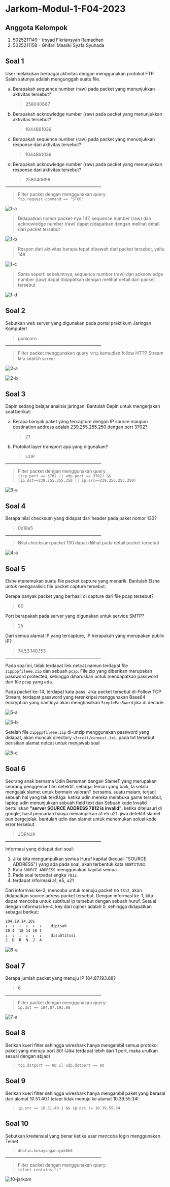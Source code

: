 # Jarkom-Modul-1-F04-2023

## Anggota Kelompok

1. 5025211149 - Irsyad Fikriansyah Ramadhan
2. 5025211158 - Ghifari Maaliki Syafa Syuhada

## Soal 1

User melakukan berbagai aktivitas dengan menggunakan protokol FTP. Salah satunya adalah mengunggah suatu file.

<ol type="a">
<li>
    Berapakah sequence number (raw) pada packet yang menunjukkan aktivitas tersebut? 
</li>

> 258040667

<li>
    Berapakah acknowledge number (raw) pada packet yang menunjukkan aktivitas tersebut?
</li>

> 1044861039

<li>
    Berapakah sequence number (raw) pada packet yang menunjukkan response dari aktivitas tersebut?
</li>

> 1044861039

<li>
    Berapakah acknowledge number (raw) pada packet yang menunjukkan response dari aktivitas tersebut?
</li>

> 258040696

</ol>

<hr style="width:60%;text-align:center">

> Filter packet dengan menggunakan query:<br>`ftp.request.command == "STOR"` 

![1-a](images/1-a.jpg)

> Didapatkan nomor packet-nya 147, sequence number (raw) dan  acknowledge number (raw) dapat didapatkan dengan melihat detail dari packet tersebut

![1-b](images/1-b.jpg)

> Respon dari aktivitas berapa tepat dibawah dari packet tersebut, yaitu 148

![1-c](images/1-c.jpg)

> Sama seperti sebelumnya, sequence number (raw) dan  acknowledge number (raw) dapat didapatkan dengan melihat detail dari packet tersebut

![1-d](images/1-d.jpg)


## Soal 2

Sebutkan web server yang digunakan pada portal praktikum Jaringan Komputer!

> gunicorn

<hr style="width:60%;text-align:center">

> Filter packet menggunakan query `http` kemudian follow HTTP Stream lalu search `server`

![2-a](images/2-a.jpg)

![2-b](images/2-b.jpg)

## Soal 3

Dapin sedang belajar analisis jaringan. Bantulah Dapin untuk mengerjakan soal berikut:

<ol type="a">
<li>
    Berapa banyak paket yang tercapture dengan IP source maupun destination address adalah 239.255.255.250 dengan port 3702?
</li>

> 21

<li>
    Protokol layer transport apa yang digunakan?
</li>

> UDP

</ol>

<hr style="width:60%;text-align:center">

> Filter packet dengan menggunakan query:<br>`(tcp.port == 3702 || udp.port == 3702) && (ip.dst==239.255.255.250 || ip.src==239.255.255.250)`

![3-a](images/3-a.jpg)

## Soal 4

Berapa nilai checksum yang didapat dari header pada paket nomor 130?

> 0x18e5

<hr style="width:60%;text-align:center">

> Nilai checksum packet 130 dapat dilihat pada detail packet tersebut

![4-a](images/4-a.jpg)

## Soal 5

Elshe menemukan suatu file packet capture yang menarik. Bantulah Elshe untuk menganalisis file packet capture tersebut.

Berapa banyak packet yang berhasil di capture dari file pcap tersebut?

> 60

Port berapakah pada server yang digunakan untuk service SMTP?

> 25

Dari semua alamat IP yang tercapture, IP berapakah yang merupakan public IP?

> 74.53.140.153

<hr style="width:60%;text-align:center">

Pada soal ini, tidak terdapat link netcat namun terdapat file `zippppfileee.zip` dan sebuah `pcap`. File zip yang diberikan merupakan password protected, sehingga diharuskan untuk mendapatkan password dari file `pcap` yang ada.

Pada packet ke-14, terdapat kata pass. Jika packet tersebut di-Follow TCP Stream, terdapat password yang terenkripsi menggunakan Base64 encryption yang nantinya akan menghasilkan `5implePas5word` jika di decode.

![5-a](images/5-a.jpg)

![5-b](images/5-b.jpg)

Setelah file `zippppfileee.zip` di-unzip menggunakan password yang didapat, akan muncuk directory `s3crett/connect.txt`. pada txt tersebut berisikan alamat netcat untuk menjawab soal

![5-c](images/5-c.jpg)

## Soal 6

Seorang anak bernama Udin Berteman dengan SlameT yang merupakan seorang penggemar film detektif. sebagai teman yang baik, Ia selalu mengajak slamet untuk bermain valoranT bersama. suatu malam, terjadi sebuah hal yang tak terdUga. ketika udin mereka membuka game tersebut, laptop udin menunjukkan sebuah field text dan Sebuah kode Invalid bertuliskan <b>"server SOURCE ADDRESS 7812 is invalid".</b> ketika ditelusuri di google, hasil pencarian hanya menampilkan a1 e5 u21. jiwa detektif slamet pun bergejolak. bantulah udin dan slamet untuk menemukan solusi kode error tersebut.
> JDRNJA

<hr style="width:60%;text-align:center">

Informasi yang didapat dari soal:

1. Jika kita mengumpulkan semua Huruf kapital (kecuali "SOURCE ADDRESS") yang ada pada soal, akan terbentuk kata `SUBTITUSI`.
2. Kata `SOURCE ADDRESS` menggunakan kapital semua.
3. Pada soal terpadat angka `7812`.
4. terdapat informasi a1, e5, u21

Dari informasi ke-3, mencoba untuk menuju packet no `7812`, akan didapatkan source adress packet tersebut. Dengan informasi ke-1, kita dapat mencoba untuk subtitusi ip tersebut dengan sebuah huruf. Sesuai dengan informasi ke-4, key dari cipher adalah 0. sehingga didapatkan sebagai berikut:

```txt
104.18.14.101
↓  ↓  ↓  ↓  ↓  ↓    dipisah
10 4  18 14 10 1
↓  ↓  ↓  ↓  ↓  ↓    disubtitusi
J  D  R  N  J  A
```
![6-a](images/6-jarkom.jpg)

## Soal 7

Berapa jumlah packet yang menuju IP 184.87.193.88?

> 6

<hr style="width:60%;text-align:center">

> Filter packet dengan menggunakan query:<br>`ip.dst == 184.87.193.88`

![7-a](images/7-jarkom.jpg)

## Soal 8

Berikan kueri filter sehingga wireshark hanya mengambil semua protokol paket yang menuju port 80! (Jika terdapat lebih dari 1 port, maka urutkan sesuai dengan abjad)

> `tcp.dstport == 80 Il udp.dstport == 80`

## Soal 9

Berikan kueri filter sehingga wireshark hanya mengambil paket yang berasal dari alamat 10.51.40.1 tetapi tidak menuju ke alamat 10.39.55.34!

> `ip.src == 10.51.40.1 && ip.dst != 10.39.55.34`

## Soal 10

Sebutkan kredensial yang benar ketika user mencoba login menggunakan Telnet

> `dhafin:kesayangannyak0k0`

<hr style="width:60%;text-align:center">

> Filter packet dengan menggunakan query:<br>`telnet contains ":"`

![10-jarkom](images/10-jarkom.jpg)